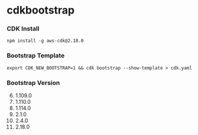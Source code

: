 # cdkbootstrap

### CDK Install

```
npm install -g aws-cdk@2.18.0
```

### Bootstrap Template

```
export CDK_NEW_BOOTSTRAP=1 && cdk bootstrap --show-template > cdk.yaml
```

### Bootstrap Version

6. 1.109.0
7. 1.110.0
8. 1.114.0
9. 2.1.0
10. 2.4.0
11. 2.18.0
